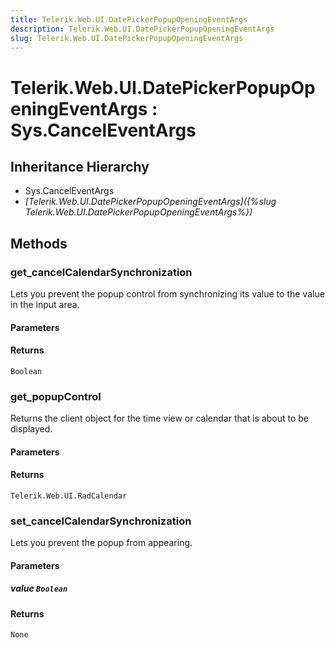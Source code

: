 ```yaml
---
title: Telerik.Web.UI.DatePickerPopupOpeningEventArgs
description: Telerik.Web.UI.DatePickerPopupOpeningEventArgs
slug: Telerik.Web.UI.DatePickerPopupOpeningEventArgs
---
```


# Telerik.Web.UI.DatePickerPopupOpeningEventArgs : Sys.CancelEventArgs 

## Inheritance Hierarchy

* Sys.CancelEventArgs
* *[Telerik.Web.UI.DatePickerPopupOpeningEventArgs]({%slug Telerik.Web.UI.DatePickerPopupOpeningEventArgs%})*


## Methods

###  get_cancelCalendarSynchronization

Lets you prevent the popup control from synchronizing its value to the value in the input area.

#### Parameters

#### Returns

`Boolean` 

### get_popupControl

Returns the client object for the time view or calendar that is about to be displayed.

#### Parameters

#### Returns

`Telerik.Web.UI.RadCalendar` 

### set_cancelCalendarSynchronization

Lets you prevent the popup from appearing.

#### Parameters

##### value `Boolean`

#### Returns

`None` 




